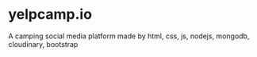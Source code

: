 # yelpcamp.io
A camping social media platform made by html, css, js, nodejs, mongodb, cloudinary, bootstrap
